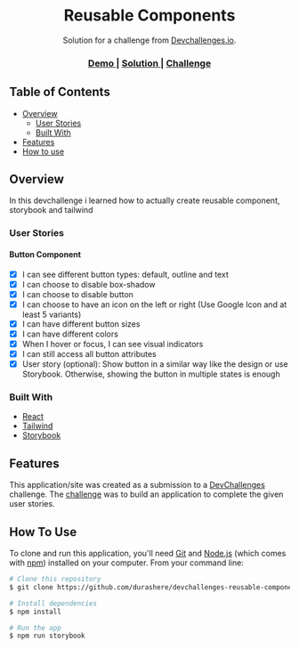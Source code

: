 <!-- Please update value in the {}  -->

<h1 align="center">Reusable Components</h1>

<div align="center">
   Solution for a challenge from  <a href="http://devchallenges.io" target="_blank">Devchallenges.io</a>.
</div>

<div align="center">
  <h3>
    <a href="https://{your-demo-link.your-domain}">
      Demo
    </a>
    <span> | </span>
    <a href="https://github.com/durashere/devchallenges-reusable-components">
      Solution
    </a>
    <span> | </span>
    <a href="https://devchallenges.io/challenges/ohgVTyJCbm5OZyTB2gNY">
      Challenge
    </a>
  </h3>
</div>

<!-- TABLE OF CONTENTS -->

## Table of Contents

- [Overview](#overview)
  - [User Stories](#user-stories)
  - [Built With](#built-with)
- [Features](#features)
- [How to use](#how-to-use)

<!-- OVERVIEW -->

## Overview

In this devchallenge i learned how to actually create reusable component, storybook and tailwind

### User Stories

#### Button Component

- [x] I can see different button types: default, outline and text
- [x] I can choose to disable box-shadow
- [x] I can choose to disable button
- [x] I can choose to have an icon on the left or right (Use Google Icon and at least 5 variants)
- [x] I can have different button sizes
- [x] I can have different colors
- [x] When I hover or focus, I can see visual indicators
- [x] I can still access all button attributes
- [x] User story (optional): Show button in a similar way like the design or use Storybook. Otherwise, showing the button in multiple states is enough

### Built With

- [React](https://nextjs.org/)
- [Tailwind](https://tailwindcss.com/)
- [Storybook](https://storybook.js.org/)

## Features

This application/site was created as a submission to a [DevChallenges](https://devchallenges.io/challenges) challenge. The [challenge](https://devchallenges.io/challenges/ohgVTyJCbm5OZyTB2gNY) was to build an application to complete the given user stories.

## How To Use

<!-- This is an example, please update according to your application -->

To clone and run this application, you'll need [Git](https://git-scm.com) and [Node.js](https://nodejs.org/en/download/) (which comes with [npm](http://npmjs.com)) installed on your computer. From your command line:

```bash
# Clone this repository
$ git clone https://github.com/durashere/devchallenges-reusable-components

# Install dependencies
$ npm install

# Run the app
$ npm run storybook
```
